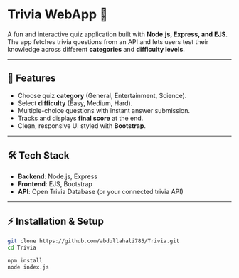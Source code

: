 # Trivia WebApp 🎯  

A fun and interactive quiz application built with **Node.js, Express, and EJS**.  
The app fetches trivia questions from an API and lets users test their knowledge across different **categories** and **difficulty levels**.  

---

## 🚀 Features
- Choose quiz **category** (General, Entertainment, Science).  
- Select **difficulty** (Easy, Medium, Hard).  
- Multiple-choice questions with instant answer submission.  
- Tracks and displays **final score** at the end.  
- Clean, responsive UI styled with **Bootstrap**.  

---

## 🛠️ Tech Stack
- **Backend**: Node.js, Express  
- **Frontend**: EJS, Bootstrap  
- **API**: Open Trivia Database (or your connected trivia API)  

---

## ⚡ Installation & Setup
   ```bash
   git clone https://github.com/abdullahali785/Trivia.git
   cd Trivia

   npm install
   node index.js
   ```
